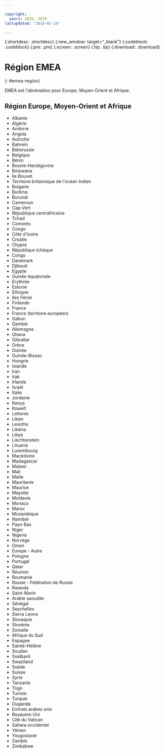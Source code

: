 ```yaml
---

copyright:
  years: 2018, 2019
lastupdated: "2019-02-19"

---
```


{:shortdesc: .shortdesc}
{:new_window: target="_blank"}
{:codeblock: .codeblock}
{:pre: .pre}
{:screen: .screen}
{:tip: .tip}
{:download: .download}

# Région EMEA
{: #emea-region}

EMEA est l'abréviation pour Europe, Moyen-Orient et Afrique.

## Région Europe, Moyen-Orient et Afrique
  * Albanie
  * Algérie
  * Andorre
  * Angola
  * Autriche
  * Bahreïn
  * Biélorussie
  * Belgique
  * Bénin
  * Bosnie-Herzégovine
  * Botswana
  * Ile Bouvet
  * Territoire britannique de l'océan Indien
  * Bulgarie
  * Burkina
  * Burundi
  * Cameroun
  * Cap-Vert
  * République centrafricaine
  * Tchad
  * Comores
  * Congo
  * Côte d'Ivoire
  * Croatie
  * Chypre
  * République tchèque
  * Congo
  * Danemark
  * Djibouti
  * Egypte
  * Guinée équatoriale
  * Erythrée
  * Estonie
  * Ethiopie
  * Iles Féroé
  * Finlande
  * France
  * France (territoire européen)
  * Gabon
  * Gambie
  * Allemagne
  * Ghana
  * Gibraltar
  * Grèce
  * Guinée
  * Guinée-Bissau
  * Hongrie
  * Islande
  * Iran
  * Irak
  * Irlande
  * Israël
  * Italie
  * Jordanie
  * Kenya
  * Koweït
  * Lettonie
  * Liban
  * Lesotho
  * Libéria
  * Libye
  * Liechtenstein
  * Lituanie
  * Luxembourg
  * Macédoine
  * Madagascar
  * Malawi
  * Mali
  * Malte
  * Mauritanie
  * Maurice
  * Mayotte
  * Moldavie
  * Monaco
  * Maroc
  * Mozambique
  * Namibie
  * Pays-Bas
  * Niger
  * Nigeria
  * Norvège
  * Oman
  * Europe - Autre
  * Pologne
  * Portugal
  * Qatar
  * Réunion
  * Roumanie
  * Russie - Fédération de Russie
  * Rwanda
  * Saint-Marin
  * Arabie saoudite
  * Sénégal
  * Seychelles
  * Sierra Leone
  * Slovaquie
  * Slovénie
  * Somalie
  * Afrique du Sud
  * Espagne
  * Sainte-Hélène
  * Soudan
  * Svalbard
  * Swaziland
  * Suède
  * Suisse
  * Syrie
  * Tanzanie
  * Togo
  * Tunisie
  * Turquie
  * Ouganda
  * Emirats arabes unis
  * Royaume-Uni
  * Cité du Vatican
  * Sahara occidental
  * Yémen
  * Yougoslavie
  * Zambie
  * Zimbabwe
